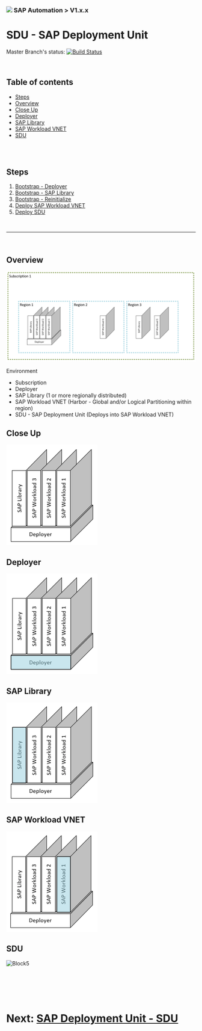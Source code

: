 ### <img src="../../../../documentation/assets/UnicornSAPBlack256x256.png" width="64px"> SAP Automation > V1.x.x <!-- omit in toc -->
# SDU - SAP Deployment Unit <!-- omit in toc -->

Master Branch's status: [![Build Status](https://dev.azure.com/azuresaphana/Azure-SAP-HANA/_apis/build/status/Azure.sap-hana?branchName=master&api-version=5.1-preview.1)](https://dev.azure.com/azuresaphana/Azure-SAP-HANA/_build/latest?definitionId=6&branchName=master)

<br>

## Table of contents <!-- omit in toc -->

- [Steps](#steps)
- [Overview](#overview)
- [Close Up](#close-up)
- [Deployer](#deployer)
- [SAP Library](#sap-library)
- [SAP Workload VNET](#sap-workload-vnet)
- [SDU](#sdu)

<br/><br/>

## Steps
1. [Bootstrap - Deployer](01-bootstrap-deployer.md)
2. [Bootstrap - SAP Library](02-bootstrap-library.md)
3. [Bootstrap - Reinitialize](03-reinitialize.md)
4. [Deploy SAP Workload VNET](04-workload-vnet.md)
5. [Deploy SDU](05-sdu.md)

<br/>

---

<br/>

## Overview
![Overview](assets/BlockOverview.png)

Environment
- Subscription
- Deployer
- SAP Library (1 or more regionally distributed)
- SAP Workload VNET (Harbor - Global and/or Logical Partitioning within region)
- SDU - SAP Deployment Unit (Deploys into SAP Workload VNET)

## Close Up
![Block1](assets/Block1.png)


## Deployer
![Block2](assets/Block2.png)


## SAP Library
![Block3](assets/Block3.png)


## SAP Workload VNET
![Block4](assets/Block4.png)


## SDU
![Block5]()

<br/><br/><br/><br/>


# Next: [SAP Deployment Unit - SDU](01-bootstrap-deployer.md) <!-- omit in toc -->
